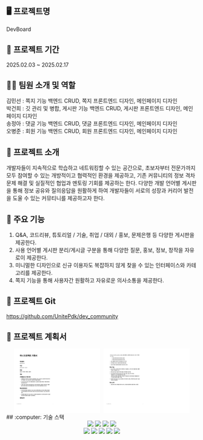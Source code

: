 ## :desktop_computer: 프로젝트명
DevBoard
## :calendar: 프로젝트 기간 
2025.02.03 ~ 2025.02.17
## :technologist: 팀원 소개 및 역할 
김민선 : 쪽지 기능 백엔드 CRUD, 쪽지 프론트엔드 디자인, 메인페이지 디자인</br>
박건희 : 깃 관리 및 병합, 게시판 기능 백엔드 CRUD, 게시판 프론트엔드 디자인, 메인페이지 디자인</br>
송정아 : 댓글 기능 백엔드 CRUD, 댓글 프론트엔드 디자인, 메인페이지 디자인</br>
오병준 : 회원 기능 백엔드 CRUD, 회원 프론트엔드 디자인, 메인페이지 디자인  
## :pushpin: 프로젝트 소개 
개발자들이 지속적으로 학습하고 네트워킹할 수 있는 공간으로, 초보자부터 전문가까지 모두 참여할 수 있는 개방적이고 협력적인 환경을 제공하고,
기존 커뮤니티의 정보 격차 문제 해결 및 실질적인 협업과 멘토링 기회를 제공하는 한다. 다양한 개발 언어별 게시판을 통해 정보 공유와 질의응답을 원활하게 하여 
개발자들이 서로의 성장과 커리어 발전을 도울 수 있는 커뮤티니를 제공하고자 한다.
## :rocket: 주요 기능 
1. Q&A, 코드리뷰, 튜토리얼 / 기술, 취업 / 대외 / 홍보, 문제은행 등 다양한 게시판을 제공한다. 
2. 사용 언어별 게시판 분리/게시글 구분을 통해 다양한 질문, 홍보, 정보, 창작을 자유로이 제공한다. 
3. 미니멀한 디자인으로 신규 이용자도 복잡하지 않게 찾을 수 있는 인터페이스와 카테고리를 제공한다.
4. 쪽지 기능을 통해 사용자간 원활하고 자유로운 의사소통을 제공한다.
## :link: 프로젝트 Git 
https://github.com/UnitePdk/dev_community
## :file_folder: 프로젝트 계획서 
<div style="display: flex; justify-content: center; gap: 10px;">
  <img src="/src/main/resources/static/img/기획서1.png" style="width: 45%;">
  <img src="/src/main/resources/static/img/기획서2.png" style="width: 45%;">
</div>
## :computer: 기술 스택 
<div align = center>
<img src="https://img.shields.io/badge/java-007396?style=for-the-badge&logo=java&logoColor=white"> <img src="https://img.shields.io/badge/html5-E34F26?style=for-the-badge&logo=html5&logoColor=white"> <img src="https://img.shields.io/badge/css-1572B6?style=for-the-badge&logo=css3&logoColor=white"> <img src="https://img.shields.io/badge/javascript-F7DF1E?style=for-the-badge&logo=javascript&logoColor=black"> 
<br>
<img src="https://img.shields.io/badge/mysql-4479A1?style=for-the-badge&logo=mysql&logoColor=white"> <img src="https://img.shields.io/badge/spring-6DB33F?style=for-the-badge&logo=spring&logoColor=white"> <img src="https://img.shields.io/badge/bootstrap-7952B3?style=for-the-badge&logo=bootstrap&logoColor=white"> <img src="https://img.shields.io/badge/gradle-02303A?style=for-the-badge&logo=gradle&logoColor=white"> <img src="https://img.shields.io/badge/github-181717?style=for-the-badge&logo=github&logoColor=white">
</div>


